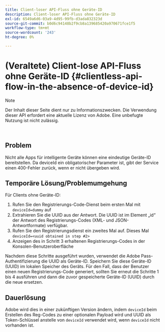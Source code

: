 ```yaml
---
title: Client-loser API-Fluss ohne Geräte-ID
description: Client-loser API-Fluss ohne Geräte-ID
exl-id: 6549a6d6-03a9-4d95-99fb-d3ada832323d
source-git-commit: b0d6c94148b2f9cb8a139685420a970671fce1f5
workflow-type: tm+mt
source-wordcount: '243'
ht-degree: 0%

---
```


# (Veraltete) Client-lose API-Fluss ohne Geräte-ID {#clientless-api-flow-in-the-absence-of-device-id}

>[!NOTE]
>
>Der Inhalt dieser Seite dient nur zu Informationszwecken. Die Verwendung dieser API erfordert eine aktuelle Lizenz von Adobe. Eine unbefugte Nutzung ist nicht zulässig.

</br>


## Problem

Nicht alle Apps für intelligente Geräte können eine eindeutige Geräte-ID bereitstellen.  Da deviceId ein obligatorischer Parameter ist, gibt der Service einen 400-Fehler zurück, wenn er nicht übergeben wird.


## Temporäre Lösung/Problemumgehung

Für Clients ohne Geräte-ID:

1. Rufen Sie den Registrierungs-Code-Dienst beim ersten Mal mit `deviceId=dummy` auf
1. Extrahieren Sie die UUID aus der Antwort. Die UUID ist im Element „id“ der Antwort des Registrierungs-Codes (XML- und JSON-Antwortformate) verfügbar.
1. Rufen Sie den Registrierungsdienst ein zweites Mal auf. Dieses Mal `deviceId=<uuid obtained in step #2>`
1. Anzeigen des in Schritt 3 erhaltenen Registrierungs-Codes in der Konsolen-Benutzeroberfläche


Nachdem diese Schritte ausgeführt wurden, verwendet die Adobe Pass-Authentifizierung die UUID als Geräte-ID. Speichern Sie diese Geräte-ID (UUID) im lokalen Speicher des Geräts. Für den Fall, dass der Benutzer einen neuen Registrierungs-Code generiert, sollten Sie erneut die Schritte 1 bis 4 ausführen und dann die zuvor gespeicherte Geräte-ID (UUID) durch die neue ersetzen.



## Dauerlösung

Adobe wird dies in einer zukünftigen Version ändern, indem `deviceId` beim Erstellen des Reg-Codes zu einer optionalen Payload wird und UUID als Token-Schlüssel anstelle von `deviceId` verwendet wird, wenn `deviceId` nicht vorhanden ist.

<!--
## Related Information

- [Clientless API Reference](/help/authentication/rest-api-reference.md)
-->
